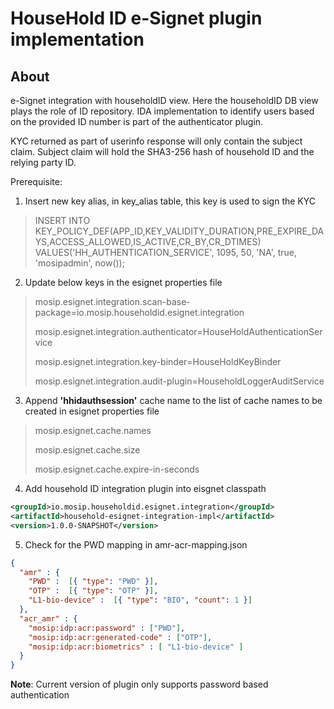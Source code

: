 # HouseHold ID e-Signet plugin implementation

## About
e-Signet integration with householdID view. Here the householdID DB view plays the role of ID repository. IDA implementation to identify users based on the provided ID number is part of the authenticator plugin.

KYC returned as part of userinfo response will only contain the subject claim. Subject claim will hold the SHA3-256 hash of household ID and the relying party ID.

Prerequisite:
1. Insert new key alias, in key_alias table, this key is used to sign the KYC
> INSERT INTO KEY_POLICY_DEF(APP_ID,KEY_VALIDITY_DURATION,PRE_EXPIRE_DAYS,ACCESS_ALLOWED,IS_ACTIVE,CR_BY,CR_DTIMES) VALUES('HH_AUTHENTICATION_SERVICE', 1095, 50, 'NA', true, 'mosipadmin', now());

2. Update below keys in the esignet properties file
> mosip.esignet.integration.scan-base-package=io.mosip.householdid.esignet.integration
>
> mosip.esignet.integration.authenticator=HouseHoldAuthenticationService
>
> mosip.esignet.integration.key-binder=HouseHoldKeyBinder
>
> mosip.esignet.integration.audit-plugin=HouseholdLoggerAuditService

3. Append **'hhidauthsession'** cache name to the list of cache names to be created in esignet properties file
> mosip.esignet.cache.names
>
> mosip.esignet.cache.size
>
> mosip.esignet.cache.expire-in-seconds


4. Add household ID integration plugin into eisgnet classpath

  ```xml
  <groupId>io.mosip.householdid.esignet.integration</groupId>
  <artifactId>household-esignet-integration-impl</artifactId>
  <version>1.0.0-SNAPSHOT</version>
  ```

5. Check for the PWD mapping in amr-acr-mapping.json

```json
{
  "amr" : {
    "PWD" :  [{ "type": "PWD" }],
    "OTP" :  [{ "type": "OTP" }],
    "L1-bio-device" :  [{ "type": "BIO", "count": 1 }]
  },
  "acr_amr" : {
    "mosip:idp:acr:password" : ["PWD"],
    "mosip:idp:acr:generated-code" : ["OTP"],
    "mosip:idp:acr:biometrics" : [ "L1-bio-device" ]
  }
}
```

**Note**: Current version of plugin only supports password based authentication